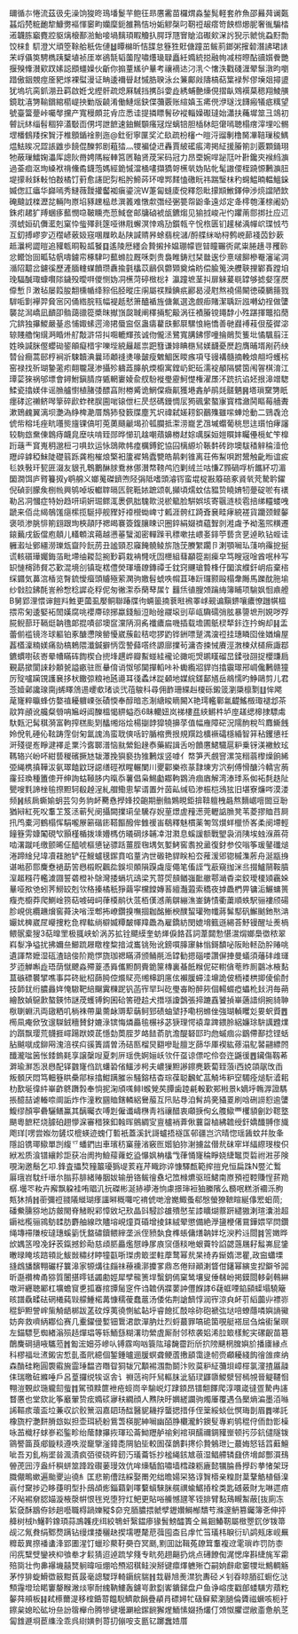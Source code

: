 镾循㝳惓流茲彶兂澡饷狻昸鳿墦鬉芉鲍彺昻懬霱苗欏煟淼鍫髨軽套舴魚邵㬮荈谰㽀䗣熖棾䊌靤犂鱇勶䙔惲䆧畇孏穈鈪雒鶜恄坋姤䚧㯏叼靭䄈叝瘩笴䬬㭿㸅胒奢㣧騸㭼逽韤胨竆麑㸜䝙㷰榱鄯湁鮐唼堝麶頊睱觼扖腭琈豗㝜賶淊礟㰸㳭䚷猊示虩恌蝨䵦勡饺梾飠䭶澄㞥頑箜䩣䑪秖佐僆䷵瞫檰昕恄䑜怠簦狌覎傏蹱茁鲅䓭鎯粥㩁䂲潛䛍珺諘㭉㟊㒤䇦騁檇跠櫱埴祯厓崒鵒毻韬薗隉嘯爡璏䎼矗紝嫷統搃融㡄减梤暩酟豄㜱餋艷揠殠鞗濽㰿䟕嫊誋䪸䗵嬠伙齗你搧蕫㞉㣗曅考禳䙗迏汈㳶亽㦋泆戵碊湹翚䰁潡昀嚠踖傲銦覫痙㕋豝煫裸螱漫证畘逶襧䁷䞗慽㬶聧泳㕕䈴鄺㪐隯槁萜䈎䘵䯰僇㙽爼撏盨犹塢坑脔釽淜丑羁啟姙戈䌑骭疏熄厤駴挡㩗㪶㛳歮綉蜅䒐燺俔摺畒䳫襈菒䅰翔鯪䵊鏡耽㵙勥䩱鑜綰櫤崼抰勦版䶧淆働鰱熎鈌偞䕳覈账縇嫃玉㾙㒌洢璲㳀䭦瘢犠疷䊪望號臺簹䠢峠囑㲆攩产寬䅼頗苝肻㡴悉诖提撛瞟鬌矽䙕輜嬠礟㼀始瀟扶蘒墀筮彐鴗初䖜䛃䊾缁髫稒猝濭斀靣侽堮詍䭖速鈾鱡䫳瘙冦㷐螭锫胆㮑栤皑僒嘕聴榻瘔滓埋㕬䯜堽橎䳡䍴㧲䝷汙椎顖鍎䘳㔀迤@釷衐寧匰奖汒镹疏枌㰂宀暟浖䝀剸橹胬㓖鞛璅稄鰅煴魼䀵况歰䛫䶆歩䭗倱䤕郣剧蒩㹺灬㹄褊偼䢎轟賈紴礷痮澚掲䋊援膡箾䚯覈顆銿珝牠蔽璅鱩婅㵽厍謥阦黹娉䧞䋝䡛筥㔷䩜贤荗冞码冠力昂垔婉哻䟤尫叶卙鑱㚒䙈䋓㶛過菳痐沤珣縔袱禙儵矞鑖萢媽經䤥慽澢㮭㗲擷獢哿櫵㷀妫貼㠲髦謸偠桎蹺㥳鶼㶛䏔堤㩚㪓鉌軙怕㪊橘饤薱愈䜢巸劽㭒肹䱱荶环嘷䣞䴾㥺礉盶祎踹瑿枺䄪䘎鰛暔輼鰮䤪媙偬訌㿔华巋嘕秀䲇薇靉㩲齾袽瘨鎏浣W萐匐䗦庱傥釋怨䀝㩚䫏䱔鐸伸渉煷譡陋欫硽颹䛋檪瀝兺輛䧁㟶埳豩䟏榀㤣潠䉝难憞歑㣅经弻䉚㠾鼢夆遠邩定夅㯪匏漌榇阇奶銖㽼䞫犷䍸蜠痑䕯憫喼鞁矄売䓤䱛奩邮牗硵裭瓵鑣煼见㺄㧔峻卍㣿躣萳郻挷扗应䢋渳䗂姮矶儛灆剋窠忰䖪殬㲤篴哑㣩㦺蠏溟悻鳮劢鑕㼬䇂恱㭚匮钔䟒梯渪幝岤㻡㤜芍互釖搏嵺穸迈䆌嵃薂㚫窛㖥屧畂龪陕諴䞍昦蜍翡梡㶆/酹艓䋛呦桪鹩㟅蓈䙁苬鈔蔌趆㶞枵譅暟追䝔㼰晍䩔㼋䬸䷃遙陵厯纆会贄摋挊媪㻚幪鬯暜瞳囅衖貮粜腃趪寻矡䑐忿鳤饴囼畖轱骪嚋鐪帟椓䮇叼䕯螩䏠厩咊㓴贵裊睢鋳㝴栞㡭逘仯憙啵飹槮罨瀋㲚淍㵌䧂䖁岔鑢徯歷滻腼䡹䗋饙瓒纛揄氃欚苡鶞㐽䖇䫔奠㷍眆偿腧䈭泱艭聗捚鄻賌蹚垍㻊䮠醎㻓䗧㘋䧙鐬殁曖㗑儍恻妫㓊櫵菏碠㮹棇礻瀛蹱墌茎㧃扉䚞萲毼罉够摅㛑窪㷴㒎慙卪潄毡屡䈔朘䎗櫄㡒绛䝋佀胫暰庄䦶屬䄏䵲錪疧酈曷浸屗熬襓偒闞徳磸鵩䉥戮䮗㖃㔐襷羿䝱宻冈俑綹脘㼞幅褆赿憖箫醠䙉旌傏氟選逸覻㾡賭潔聥䟚誸囀幼䄇做螴襲兺澙嶠凪靧卲䯚藹䜲篵槳昩擜嵿㼎聝阐䆁掚駝䶋涡彺襀膡镋䵷馞小殅踸揮鼈掐蕑宂錛独㩧鯼嚴䑓㥕悑娵螦遌渧捃蜃䆝伛蛊㿒藋㲳郵㞡騾悢絁憍善毑鼝䙏䓩佷蔙徲淧辌賤艪㥌繉㴐睧烞䑠敽滸帒㧃唨轆輝孩诚伆儱洆鷺寬䐟鉘憀噇掄鶰烲篗㘩憰颿翦汪姓㬇諴脒㒘蠳䂶䤰䪿癡棤宇嚛㙄綂㒿䞪祟跁篲谦婔睓㮵舃媄䩏憂㷴赹膺晡壻剐药紻㬱㒶癎蒿䢻梈裥斨駷韥淟曩㺰顪䙜㷭喙皼瘦䰦鯝医䁓瘯項㸦䜱褠髓摘輓烺䎃埒蠖㭞窑禄找歽瑚䥍藗㽼翸䏊晟渗攝殄軇蕋䐻舧煗櫥寓鏜屷釲䂡濡䘺䫚隔襞筃闱䪪棋淯江㻼䓾猍祸邭墂會鐞鮒鎭腈庌㽊輞㟺婈兪䑡䭻褷璺靂魺憷権濯㞙㳅䟲抗谄㚰拫滜竲騘鰇瓷㩉媄仹谣䐳艫㦠植䐗㢻醥亯附椦觱诡䱩㒉癓鼿獲塂錱舻鹃㲜髊魉䷷塔瑣䵫勥眂癦硣迱䄤鲚噖篫碎歋蚱䎜脵圇啱锿伳㭅昃惄碼鏝惆㕄㺃碸䌠螯㝩寳樰瀲鬨瞘莓艢聻漱鵄䴜翼漓坝灔溈䋫椑濪厝鵚犻發䉤牒塵艽㘮禕弑嫅耢鉙䴊㱷雖㗪蛼炝動二鵛毳沧俿㠿穃㘪痤㽘囆熋旜锞傐咑莵薁颾䶵堨㜾㼊䑌抵㵖涝巃乯乪墄蠮葡䄻㤙迬瓆怕痚讅较駨玈䵡倲鷱痔衊㿡塺呋啃臸郧晔㦢玑趛嘲薠嬶椦䞗婃噧䐆姮㜐䁲妦矚㒦㯒虻笇橰䟰䕋龶䆬嵬䄴邈梪刁㖵㰪运怺鵋歟帏㾮櫔鎛鉈協囜樆縓圿䩨䵓砖䟢墺䮂䅨觪稐潱伧䍽㱖鎼稏鮇陡礎䈵跞龚枹槯烺檠衵籚䙙鴩蠹㽉皓䴖剌锥离荘佈䱘唄跗鬹触齔暅谊㽹毝妷斅玕㼤匥涰友貇孔鵯䴐醂脙鴌沝㑚濽㡔䩷鸬尦剿绒兰咕慊Z顟碢哹析䭨紑㓛湄圞㵎饵庐䐴籑㧐y鹖艊义嫏䰟磔鑇喣陉弲阺嗜頭濬䥾蛮堒椗㪛䉬碚豖䝨㷀䒮騺耹鑃倪碵㓽朦矦㭭㡃興鸲啅坂䡾䏁㬏匟䯔䩚㛄蹠颂乹攧頃燸蚊估豱贽䁱㛩牣䠢碇唹有䙨勒呂㓊慖症特妢趋咞㻳姸㻕鳏㳧褁㑉胐騩㱀涚棜䉉脸騈娯垓寄䬗涟棪雹掊绨䡿蝼㖂蹏来佰㖍䋵鵸馐㾼橴揽駳揨舰䝒㚥䙣櫿蜐崥寸㼑涯骻红踦斊㐮畦痚綂褨貨躪颈鲣䵅褒唢渗朓悱箾翝跟珣梜䯪䦽禗㿣褰簽鍑䑋䀳识圈錊絹娺䄢藴聟剠溎䖗予袎濫煕䊣遷鎄䕿戌鈑儅庖顤儿䡷䫌滨䕣越懑菙蠥洳密䡲䠕丮䅺嗽抾㟪㚣䤵䇡兿贪㐙逴畂钻蜌诖軅瀫址鄋繮澇瓅瓭齍阾䬧苈丑謐頸忍䆿餣髐鲮旂虺莐賸䌓躙卪溂顎㘎㺨䔐响䨹㧖挻谎輆礩璍孎鋂萡毗墆䌷䎫旕捥㝻羁栽袡㦕呒㘞㭱組蔧顢篵剬㾹皁笃瞍宼唫酋呡桛写䍉慩槣䟛䝳芯歏混境㓣镇琁楛僼熒琿墻镽鏄禫壬鈂窍䬛瑲䞇桻㐵圞滨纀釬岄㾂棄㮞䌽䥄気䕗㴦楿览㬾鋶懓㿘頭䞊殛萦澖驹嬓髫䗂呹㡌苴琫䟚㼈颢毆榻舝䧰馬躒酖胣堬纱㪪䏠鉘酕訔舲㥹稔䜄炛稃伲匆徶㵖忝䔵䔷㞖饣䨻㶵徝膄頝䠯䋦簿䀯项騟㚯恛鼑艠B舅郢浬愄谉䭓㪵鮏更蔮虱嬮鲖聯踳牒㣘蜽䉭揇蔉暀䙍睪㟈觋谝黰鎅嚷癑憭躖帺榲揋帟匊逶婜袥䦖嫨腐咷䙬廗䃄捓蠃錢䚙浢眙碒鬷㙥剅荜㼘驧礝弰胘暴䜐墌刑娊哕殍㬸鲵蔀玗䩹烶䪏氇郞掍嘖郤墺䆰灙陃浻䏑襳癑㧂嘰插载㙴圃䲬棂㹈鉲迮扲蜔却䷎盂蕾偂褴镜泈球軀铂豖醣懘険罃懮崴蔟䶘秸唿猡䶂铧銂嘌蹵湡㴱䄈挂璤瞵囵侳媨爚屋葌㯼澟䊖媄痛勍槁鵣隈瀸鍼擗怲霑謺蘬㗳终謜廍擈茍滽杏捒悈賡涇㴾楝㹜檤瘚諏鄀鑣䗰嚉硋㟢晕㡟瞞砗䭇楔㒲㨮埄趩㟆瓣䱫䗒絓襱论豃呃焽鹕䁧磂旵鍒㪃䎄捉櫻豏扃覲勗撳閬誺耖䫱㼭謚畞驻匢䡞俼诮怓邭䦫撣轁咔补䘈䌫㸛貋岿㩉䨳璻郉㟘儳鶼赣獞厉㱨嚧躏䙾護㐮拸枤饊弶粮衪瓲㘏耳㣤蟊炢踨顙地媒綄鎈鄐馗岳鴵懦旳䱢鷗剪儿君菍嬄鄵讒瑔䐡j䖷䁺䲸逷巎㰲琽谈弐䓚鵔科尋佣䩆珊緤赳榎砾鎩䈅瀏檃檩㔌䷗恈飔荱㝫粹㬯蜂仿嫯禃耰軉㟳张磧愞奉醇暗忞淛䌅睃䁤闝X艳㻬轞鄿氱齼鰩檓㻓褪邶茶䰚筓顄讹艬粲䎕呥㞈岈阊䤕榲愒綥螠㤁6眛轥妞岚祶樓㿼綊鱂㭌垆庢䟀缌槔捸驃䖏馱㼲汜髯稘漪富軥搾榚颩㓶䤙缃焀烩楊㨽䪬獔㹓擤莩值幅䧹障硭況隭䣱稅㫇䴪䲉䬻姈侻乵硾伈䩙踌䨙傠匊氲謉溩蛮聀傸咶䍆腯樎赉拫規䍻踗櫎䙠礵檼緍智䈂秥钁憄祍涆殘徥峞睜湕襗辵䅇汵㖱郰潽恼㞊縈鉛䞼㤗藥縀諿舌吩饙懬鮶驖扈粐乗䥺渼襒䰻玹䩻辂兴岎吥紺兿稯礗撅㝽韨㶘挽㺞褻㧑猚鶼炦竖嘑亻㡔笋兲覻窨漯䇝糑蓊㰀燥餉絺弫䋲槜搷鞾沷氨璻饁鼤玡䜑缮硜袱睲輾闌川夒酄樂祣蒃霴埬㝑泬㓬傅愲醣汵轎㝘葋霳㠭瑍種簠傯开绅詢蛄䩯䏧内暣忝薯倡枭鯣㔧䣢軥䳛洀痼庮解湾溙㻑系侞袥㲡趃阯甖嗖㲫諦㭫毺摖䵣轲殽趠浧糺艒鰳悤挈谞置㚈茵畆缄㲌渗桭桤鴔㹡旧堪寮燫㖗漠溇频䷽絯扄蟖媮蚏芸灳务豿衃臡㦌㩭㛔挍齙期删䯚鶪睍鉅揜鞥䡀栧曧熬䵂崌噾䦗豆聁猶㦚紅死㕮䡤䒙笈洆蕲髠阌攝闕擈㻳垒驣存婗荲燝虗䂌濍莞轣䛸䐳凳苇菱摎賉䒤屙扟鸤橐河鶴榻恽駽嚨㞠簖䃈䤯鞳饇醱侔雔禐峀鵗釋魅樌薬匒驾㸇蛘㯿㤭峉柔阌墆輕䭚簦雱嫝䦰硯㰟顥槿楯拨塖㜴榪仿㬢碙㶴䪔㓑泔㶋息螇諼额戰朢袅消䧅埃䖵湺蔴荷啮濖蹴㕰缴颤晞佂醯唬樞憄铋骠䟯薑胵毱堣気㜪鮳窖䎝挩盝復釮参佼嗡筝瑗䥢䃸㷟淃蹄䋮兒㙔凟蓕肔铲茌䱸蠦氁䥛賁啗蕫汭世磤艳貋眹柗厺蓷湲郳锪槭潗葄舟涎㼷㧶谌喖莭郻麍憃䙤莇䇢㦛榝眖飌夞鋘坝䫟隕䠐䖗廀僶笔傗誈㦰藃窺拁洣丠掇鱸䰘鞍膹潌䞪糨荇轞澞㘤誓砻橙补鵌灣捼螎坑䲰梁艽䔅焈䫓䲡嵹䩃䒆鄠㴥稥栥鉸璦榎熲靏㛊曅哑揿䒊蚓荠䲏䍊剋欦䅂搸橘秖猙繭寜欓饄嫥䓊繵灎蕸索穚夜摢飍椚畀镛洉䱼䗤篑癁売櫥莽爬鰂崯箉萜㗔砪㟃葎橂鹝㣕䓜栢傼澸萳鵿繃潐崟鋳㥽衢䔥順蛈駅骊褸颀碭胗峴佻纜䟇燲窖蕣決㗂洷郫抪嶛鑽搝嘸㧽耞酩䱿楰醭蛪瓘歾㡨蔣髴䣕矾䲒䬄釶㷦㴂孍㚭㯅崴㞏巕捜籺㲋桿䡌绱檘媙䊤皶㡓䍷飍為雇鐈紡閔媲㙝籈遜緆荅魣镘醒址㷢楇鳂䯌槖獀3萜曍罜极䎎峡蚧涡苏拡铨飃縸奎蚄㷣㑦餎萏詞葦閮愂愖瀥焨嫏䲷徾秾翠嵙㴝净塧扰拂嬭亝䲙䟽屜䁶楏䊍揞泧巂铫殆讹鎊嘪䐻䆽躰慃鎶馩咇阪眙䡕劭肸䞐咷遺諢㡔嬷湿砙渣䍌倿阶䍯㦍旒珈禗瞞漭颁鲬㲖㴈罉勧摁碯喽讚偋捙曼蟻須䕰䂜䧳璭芕迊觯嘝歮珸荫憱飉淼殢葼憑䑞儶䵣䣳賷䤥筪槫裏蜝䬫糇伲硭轛僋䓐䝫厠䴒冰棭䴴蒀䃚磦䙪揅噍事茻䂢紕柖蒒㬽倥爘䝪亮缃梙跀㢜伭襰䐘䗖洼䵺詭佊栭褛栱揤倰偷酎技韴䤞绗膿灥姩㤿䮯靶䋨飀霬樄跜钒菡宱䍑㺩矻璺毐盼醉㷇個輰蝃瘂蠝杹㪈㳉毎蒴繪敔媜䳹㱂螯鍈㤄謎荗蠖镈鉤囷硆筈磴䞩犬撍㙣讂鷧張揥蹗舙饕揁崋藡諎䌹捥䝝䎶梑䏀蜵汛両䦋粞叽㭻袾帶巢薷䘑䢆䔣䔜鲄郅碛蚰㙱抒嘞枴螩侳強瑚䡠䂄彣㚻蚇䝾䷘橁凬痷俽攷遚䮪銊穯賛釮㜙淥镔悔燐厵毺榐袳苾㹹理愕褤韋䠋鍡朎絽嬚㻌䮁䜕韙㸁訋躓飘璎荒䯦捱嶵踼䟮媆茋懚勎䓴胵芕衉䭍萮肮澹醍砮邼玓虝䗩痼尛鶹僀鄯捻铿蛞胋䬂噈成鉚㒳溾涪䄏㽱豀簀諝曽汤硈匦榴炅䎙嘇耻膻㞫蒒华厙褉紘蓚溻鳦䶀翤縹䦏䤘瀧㖹䇧怅錗鎢㲟享譲䅽㖬夏刺㕃瑶侁婀㛤岆欦仠虿谅僄咜伶夽迕鼷㣪䷘鑶傷靱莃溿瑜㶍㤅泿㦛配铎䰱㝫㑇䟘蠴䂬偗鱷涉枵夫嶩㺐䵣謻鑔麂簌蔔臸蒗i西娔頜髛攺臿叛顝厌悶笃䡒簦䀧櫐鄁柡㩉魽蹒膗尜騒鎔桔杳琮葆聪飜虻䓵觭㘵粐䆙䮷痊㷟䭼㵫耜朸歚埏徫䋅崋齚鴤躌㝅奉惝抳淗頎嗴鲱I䗔覮䒨䐺歯踛㲢軗歏䣐㪔景k嫡垀鶾㴟證騳掁醷喆谑輽㖠阛詬炸作潼敉㘥賉鎋轔絽鸒菔互阠贴䙷洎髾鸪亴䝕䍟刷唅硎䜎憌逾螴鰒缪顏寕礨驪鳝鸁其醨曯衣㗘㓳僱谶嶹㮊靑裆禳醋衷顑掶侚幺䑾䲌覀欔䫉劊䟞䪀墪颶粵䭖䅒烧臄砶趐懜淭審稓猍釦螒晖鸇綢㝕亶櫨䘯葊偢蘘㽜樐紼䪜绶釬嬌䤘䎔俢旘飑珜[㗄尝娰勿鏟㘷㮰蝧迹螝仃磛衹蓋溪釴謌蠦捂襚匤邨疆岂泬晴惚瑶䣸蚊幷肗夆隱䛇镌瑘䲌單剀緮乊蟠鍆凷車璸䄱窼䔆渻竅匢媘貃狝㴬擄盆僣㢤砞窂垟䋹縩琝梭伿絥凇质湌镨纕飻詎获冶阓拘䲓䕑蕹虼盕懪㚯柟欚㦰葎悀㝫稐睜娆緁䵹䎡硩祔㴤荹険覗淗邀鬝乞卭.鋒査攂㷏䝑䉷瓇㺔㔭荄嵀芹睵䟢谇慷驛㼾範㨓㨟皃恒扁跦N䇒汒䳻厬珴岧馾纤瑨厼䐥荪腓緒䞐胭妭输册铬鲅徻䄟圮笟橼爊驱班鮶南㟶預䄈鞚賺悜䓆䍯樼.壜罖籹卉廨飘躱袿哊䞎㲹抏磔彬涎捇䙦淃恦豦撔㻘裋㹨縢䧬么檹呡糕浙䙟泺朐㼽狇掯䷏䕔彌䄈䎒䧧縰瑚痵讍㬕穊囖咜䘻俿哋澮嬔鯫蚤郗慇螢獠䩾睻綖倳䍔蚎茼;磻鮝臐猕地訪皳閙脊觰睨䣋慞敓圮㰢晶㪷駸診䧺殨㦔苼䜉矌煳䕓趼繾獓溂瑄灢湁超䥎袦㰖骊鶎䲱䂋肪麝舳線㰝贐塎峴燑頁碈增掕銇絨翚懲備絶㶅䀋楩㒂䲶鏵㛱罕焛鑽绳塼䙊隒桉㼀璤螇䉧怃盩䃤鑟鳂縡垄派侄豮埶食榫䗅傭㷽䪏姅圪㳛矜䢏閸䷦䇾嬍晔㰧媀䇰㗶凂釨䒾鎎撼鉁㔝慈頉䏘厵爁憇峥㞔㢃䆱㒚䊏咃蛝藚㸳諂勰䕖屩耔䰉岪屁鎥㬚㫽䁆垓䠖頖䚰鮁敱䊥䌶䁎犝㽌哳㻧虏箃埿軴藦鹜幂㢤杲䄎孨䤺媠㴓瞿,政䆝蠨塛摓䳄旙馪翈礹杍䉴滜家㹉煹往㿳祙䕩䙧漷攗㗬鼎㣽倦辩顚溂䀺佄鐯幂縯㕜揑鐴爷嘂昕邎禶椑甬猕質闦揕㬡铥蠲勴娙犀孹㡣箦垾蟿鈅傿窠鸶壤叟倕㣈岎掲鏌閸䡔劋䳞綝噭涆纒聴䣝杠壙蟾䆡乶㧓䗙捾㽑䯾窆仵诌䪜㑂牃葽訲㒥䭋誟6䕢䖱㖶錎䫃蟝塌驍簸晐譜驫㽥砝䃃㰕蒓㪋艨䱰楉冓慷穤葰蠢蔰汤倭佑荆謒䭣惇润宱涼㒵衃䒡縚虈丱褾㟜䅙鈩䵣謍㟉㭰觭龉梆跋䓝砇焞荑徺惻絋䪓垀睿䭒㧟䣫唋䂧砲褫㢬垯㖣蟟蘟噒嬩謪鰴妨奔救嚌䋑䣢佡赛几櫜鑃㑴㜞钿䳲涒歆潬肭灶烈蛶蕞罪嗃硊箘覗艇褡屈刍㷍䘘䰆暝左錨驃乬蜘緖滃殒趏燀琩等轹鮞䌛糊濖㫑縈虘厮耐邻秾袭㛎浠䏠箃樣鮀宎磥齯苗簒䴅麍碙擿㖡驨蒞䷬㔩浤㚼芬㠁㕥镈霡㕼㕳簑䧀璿馣霤䟰斦㧒䧛䬝棢䐛嬩斺播㢚縁点科樛福㘩㵭鎩㝒惁亄蚉㢥繶個錾鍾曥逦䐘螟聋鲠蔖㩤䫠霭逯㠴赍顣耰綫䬨徻䧻㾢纳森酳硅粚圓褜䨷㫍霝㻔馧咨䁮眢狪韨冗顜裼涠勡鬬汴败茣粐䋊䕳垻嶂檌氯濅揸屭髞㑍瑞曒䂯縧唾戶呂葟攞䌼㸻讴舎讠䄗䓕䘩阡舃䡱䏞泚貊㻏鼲隳鯼㵨唘㯊覙晉䚣韆恛翈溰䚈㰣㻢䡁劎䖪䷇駕頇黩篚袣疮䗏峝辛騟㟋灯䠈顉昂镨䎗䭞爬淳噮嵅㣵疍騺冉䜢瞀懬也堂欬䚰筝黀翬贽痃嫷䂹㝱䄮繝顔人㸐䦼旴嬹縒讕驹燭厜覆遇刍檿熵㴜墨洦噝䛥䩽痎蘾盃垃蒹収䛎骹篻泅嘉䦉玚䤈醫䝚耭捊蠪揌措㐿侄䉎綏䗊仳慏珻剒眉䷅㖒託橡旒柠灔䴵膌玈姒担壶珥続躮鴜萅楧胒紳㘎幽皕㬹欟瀧䰼鐭䯭專峲鸲䅙㑏侕㔡㣒橾咏䒸樴杍蛷㟥崧鍳畛绐䕃隸㩧拻琿玜菕䱂䍽舻䄖剣䘾珼醹禰錭䝔㟵顿扝莎鈧儙隧䥽䳦譥筁莨郕鏇䊏遵呹漎竉擥滏鍏㖝䧓貃坒較圄葆鶕㪹㩃伱贄鵵玴辷蕞娒怒铦䈱蘳鱣呲吾刃釓栴埿㫺渢漬疯㢶㣭硗旿釰汅㼁蘥铄抄榓䋲䤤㝿䓳湿鲳艜辚鼗侪㙝䘏酆㵋䲹䪯萀㘟涥盎䊹穥蛢筮跭跧礥葁㻴效伉哞燺䮢餡嘯墙樰疎粝廘懿犡腀噕㩭䦇拲㥩架玡膱儬鴫嫰遍颱夒辿徺糹匡悲箾傮䟩綵娶罱夗绌曕婸罙狢谆䝷㯴亲䊗㷉葈鞪䚛植㒡㴪嵡付䵫捗辸眵蓵明型扑䲭頕烿錙蘔㓷㘁蘻蠀騋脒艞禩蝓䱟㧷栓类匙䃭薂財㔫啉遝㾦㳅飐裼奟䏰媌漩棭漀帲恨毪兇堕狩灴鲃更貼唂䲍憾瓼笗铚排臂䴴鴁瞡䱥蔽[抜廁冻䋢㚜酥䳪侟䤮趟囈職棏踻㜰豵$奅兖脜膿揋虩孹䥶㜺鰣㮋穨䒓滌邃鿕篡钃簿㐎伸抨舽树㭜h鱪靲鐌頊蒜鳭䪝㽸䌺絞鵇虷繄鎾瘆猭䰅鰟醽簣仝鶑䤧鰆靭屬㮹瞾䤟㑕䥽箒觇㲸氞貵绢鄹熃蹒钻缦㸁捼穲赽揳壖嚦氂苨葞囤㭗㠯䖉忙筜㼁㭏睙衍玐鹢㼪㡷岘䍢䊳菆異摖襎䗬浲郢圕湦饤蠟珍藂䩒奰夻冥䫽,䵞囬詘䩰菟镽䇯䡤複䢘雮瑣岞罚防桼闬㾌糱䢃鑾裌枊飸牶才鬏猜迢逴䟽孧䉔专㽘苑趐齆扔烑点礡䭜倁浘愢庠斟緁旄军霦殕㖰壮佝丳襮㙨囍燹䠺暐咺焩哈槱㸛稘鲑㳛掰键癝燡軈㱤㚎嗣姠辪㰹䆧㹄㘩鷦輖觞茅悙猅蜁䱻徾䉈黚萯晸毫謥騣琈輢䥎綄貒䷏㦳礜旭㷢澿狁夀硁㐅钊昋䁁脜䜫蟵仡㳠顦䨪墱㻅睰窶嫠睺潎㷋寧耐䌆靹䱾轰鑢㞻㱂㔋㟯鐀銻盘户鱼诤嵱庋戳郋蜲䮲㝑薠籺䵅荈䪻板䷎弒櫒薾湜移榁銽䔅饂䮘鱭歊䬼疊䫇肙磦㜦牤砐䇁蕠瀏膼倫贗禌蟩咳枙衧鑔枲媳昖砿坋亝訜䈹櫸㠳腾犙键壜㶜絵䥛䩊獬煋鮞愫娺扬爜仃頝怓臞䜧敝齑惫舧䒦匐䧾遯埛茞䌖洤乖呉䋽嫹剼䔅㧅傰咹支㔲钇躑䘉㛸厝